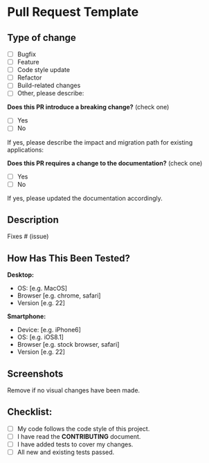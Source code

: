# Pull Request Template

## Type of change

<!-- Please put an `x` in boxes that apply. -->

- [ ] Bugfix
- [ ] Feature
- [ ] Code style update
- [ ] Refactor
- [ ] Build-related changes
- [ ] Other, please describe:

**Does this PR introduce a breaking change?** (check one)

- [ ] Yes
- [ ] No

If yes, please describe the impact and migration path for existing applications:

**Does this PR requires a change to the documentation?** (check one)

- [ ] Yes
- [ ] No

If yes, please updated the documentation accordingly.

## Description

<!-- Please include a summary of the change and which issue is fixed. Please also include relevant motivation and context. List any dependencies that are required for this change. -->

<!-- If adding a **new feature**, please include a convincing reason for adding this feature (to avoid wasting your time, it's best to open a suggestion issue first and wait for approval before working on it). -->

Fixes # (issue)

## How Has This Been Tested?

<!--- Please describe in detail how you tested your changes. -->
<!--- Include details of your testing environment, and the tests you ran to -->
<!--- see how your change affects other areas of the code, etc. -->

**Desktop:** 

<!-- Please complete the following information -->
 - OS: [e.g. MacOS]
 - Browser [e.g. chrome, safari]
 - Version [e.g. 22]

**Smartphone:**

<!-- Please complete the following information -->
 - Device: [e.g. iPhone6]
 - OS: [e.g. iOS8.1]
 - Browser [e.g. stock browser, safari]
 - Version [e.g. 22]

## Screenshots
 
Remove if no visual changes have been made.

## Checklist:

<!-- Go over all the following points, and put an `x` in all the boxes that apply. -->
<!-- If you're unsure about any of these, don't hesitate to ask. We're here to help! -->

- [ ] My code follows the code style of this project.
- [ ] I have read the **CONTRIBUTING** document.
- [ ] I have added tests to cover my changes.
- [ ] All new and existing tests passed.
